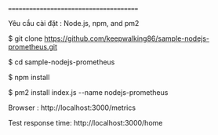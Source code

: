                                       =====================================

Yêu cầu cài đặt : Node.js, npm, and pm2

$ git clone https://github.com/keepwalking86/sample-nodejs-prometheus.git

$ cd sample-nodejs-prometheus

$ npm install

$ pm2 install index.js --name nodejs-prometheus

Browser : http://localhost:3000/metrics

Test response time: http://localhost:3000/home
